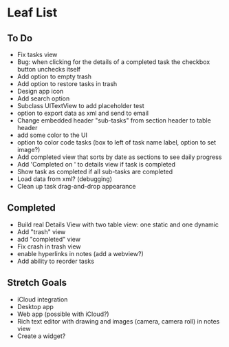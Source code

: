 # Leaf List

## To Do

* Fix tasks view
* Bug: when clicking for the details of a completed task the checkbox button unchecks itself
* Add option to empty trash
* Add option to restore tasks in trash
* Design app icon
* Add search option
* Subclass UITextView to add placeholder test
* option to export data as xml and send to email
* Change embedded header "sub-tasks" from section header to table header
* add some color to the UI
* option to color code tasks (box to left of task name label, option to set image?)
* Add completed view that sorts by date as sections to see daily progress
* Add 'Completed on <DATE>' to details view if task is completed
* Show task as completed if all sub-tasks are completed
* Load data from xml? (debugging)
* Clean up task drag-and-drop appearance

## Completed

* Build real Details View with two table view: one static and one dynamic
* Add "trash" view
* add "completed" view
* Fix crash in trash view
* enable hyperlinks in notes (add a webview?)
* Add ability to reorder tasks

## Stretch Goals

* iCloud integration
* Desktop app
* Web app (possible with iCloud?)
* Rich text editor with drawing and images (camera, camera roll) in notes view
* Create a widget?